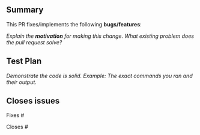 <!-- _A similar PR may already be submitted.
Please search existing `Pull Requests` before creating one._

Thanks for submitting a pull request! Please provide enough information so that others can review your pull request:

For more information, see the `CONTRIBUTING` guide.  -->

## Summary

<!-- Summary of the PR -->

This PR fixes/implements the following **bugs/features**:

<!-- You can skip this if you're fixing a typo. -->

_Explain the **motivation** for making this change. What existing problem does the pull request solve?_

<!-- Example: When "Amended logic in function _X_ to achieve _Y_", explain why it is necessary to have a way to do _Y_. -->

## Test Plan

_Demonstrate the code is solid. Example: The exact commands you ran and their output._

## Closes issues

<!-- Put `closes #XXXX` in your comment to auto-close the issue that your PR fixes. -->
Fixes #

Closes #

<!--
## Code formatting

 See the `CONTRIBUTING` guide.

_Ensure your code adheres to the project's PowerShell Styleguide_
-->